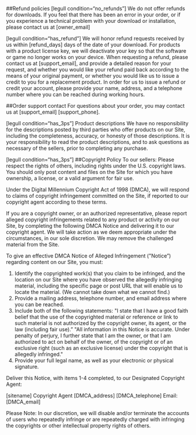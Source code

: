 
##Refund policies
[legull condition=“no_refunds”]
We do not offer refunds for downloads.  If you feel that there has been an error in your order, or if you experience a technical problem with your download or installation, please contact us at [owner_email]

[legull condition=“has_refund”]
We will honor refund requests received by us within [refund_days] days of the date of your download.  For products with a product license key, we will deactivate your key so that the software or game no longer works on your device. When requesting a refund, please contact us at [support_email], and provide a detailed reason for your request, and whether you would like your refund paid back according to the means of your original payment, or whether you would like us to issue a credit to you for a replacement product.  In order for us to issue a refund or credit your account, please provide your name, address, and a telephone number where you can be reached during working hours.

##Order support contact
For questions about your order, you may contact us at [support_email] [support_phone].

[legull condition=“has_3ps”]
Product descriptions
We have no responsibility for the descriptions posted by third parties who offer products on our Site, including the completeness, accuracy, or honesty of those descriptions.  It is your responsibility to read the product descriptions, and to ask questions as necessary of the sellers, prior to completing any purchase.

[legull condition=“has_3ps”]
##Copyright Policy
To our sellers:  Please respect the rights of others, including rights under the U.S. copyright laws. You should only post content and files on the Site for which you have ownership, a license, or a valid argument for fair use.

Under the Digital Millennium Copyright Act of 1998 (DMCA), we will respond to claims of copyright infringement committed on the Site, if reported to our copyright agent according to these terms.

If you are a copyright owner, or an authorized representative, please report alleged copyright infringements related to any product or activity on our Site, by completing the following DMCA Notice and delivering it to our copyright agent. We will take action as we deem appropriate under the circumstances, in our sole discretion.  We may remove the challenged material from the Site.

To give an effective DMCA Notice of Alleged Infringement ("Notice”) regarding content on our Site, you must:

  1. Identify the copyrighted work(s) that you claim to be infringed, and the location on our Site where you have observed the allegedly infringing material, including the specific page or post URL that will enable us to locate the material.  (We cannot take down what we cannot find.)
  2. Provide a mailing address, telephone number, and email address where you can be reached.
  3. Include both of the following statements:
"I state that I have a good faith belief that the use of the copyrighted material or reference or link to such material is not authorized by the copyright owner, its agent, or the law (including fair use).”
"All information in this Notice is accurate.  Under penalty of perjury, I further state that I am the owner, or that I am authorized to act on behalf of the owner, of the copyright or of an exclusive right (such as an exclusive license) under the copyright that is allegedly infringed."
  4. Provide your full legal name, as well as your electronic or physical signature.

Deliver this Notice, with items 1-4 completed, to our Designated Copyright Agent:

[sitename] Copyright Agent
[DMCA_address]
[DMCA_telephone]
Email: [DMCA_email]

Please Note:  In our discretion, we will disable and/or terminate the accounts of users who repeatedly infringe or are repeatedly charged with infringing the copyrights or other intellectual property rights of others.
